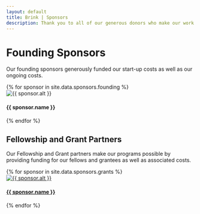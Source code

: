 ```yaml
---
layout: default
title: Brink | Sponsors
description: Thank you to all of our generous donors who make our work possible.
---
```


<div class="sponsors-container">
  <h1>Founding Sponsors</h1>
  <p>Our founding sponsors generously funded our start-up costs as well as our ongoing costs.</p>
  <div class="sponsors-row">
    {% for sponsor in site.data.sponsors.founding %}
    <div class="sponsors-col">
      <img src="{{ sponsor.image }}" alt="{{ sponsor.alt }}" style="max-height: 200px"/>
      <h4 class="post-title">{{ sponsor.name }}</h4>
    </div>
    {% endfor %}
  </div>
</div>

<div class="sponsors-container">
  <h2>Fellowship and Grant Partners</h2>
  <p>Our Fellowship and Grant partners make our programs possible by providing
  funding for our fellows and grantees as well as associated costs.</p>
  <div class="sponsors-row">
    {% for sponsor in site.data.sponsors.grants %}
    <div class="sponsors-col">
      <a href="{{ sponsor.website }}">
        <img src="{{ sponsor.image }}" alt="{{ sponsor.alt }}" style="max-height: 200px"/>
        <h4 class="post-title">{{ sponsor.name }}</h4>
      </a>
    </div>
    {% endfor %}
  </div>
</div>

